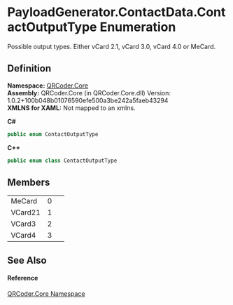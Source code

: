 # PayloadGenerator.ContactData.ContactOutputType Enumeration


Possible output types. Either vCard 2.1, vCard 3.0, vCard 4.0 or MeCard.



## Definition
**Namespace:** <a href="N_QRCoder_Core.md">QRCoder.Core</a>  
**Assembly:** QRCoder.Core (in QRCoder.Core.dll) Version: 1.0.2+100b048b01076590efe500a3be242a5faeb43294  
**XMLNS for XAML:** Not mapped to an xmlns.

**C#**
``` C#
public enum ContactOutputType
```
**C++**
``` C++
public enum class ContactOutputType
```



## Members
<table>
<tr>
<td>MeCard</td>
<td>0</td>
<td> </td></tr>
<tr>
<td>VCard21</td>
<td>1</td>
<td> </td></tr>
<tr>
<td>VCard3</td>
<td>2</td>
<td> </td></tr>
<tr>
<td>VCard4</td>
<td>3</td>
<td> </td></tr>
</table>

## See Also


#### Reference
<a href="N_QRCoder_Core.md">QRCoder.Core Namespace</a>  
